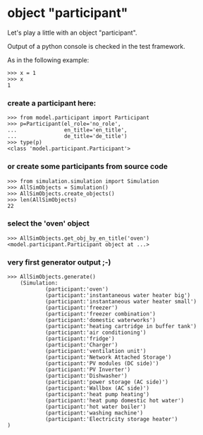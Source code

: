 # object "participant"

Let's play a little with an object "participant".


Output of a python console is checked in the test framework.

As in the following example:

```pycon
>>> x = 1
>>> x
1

```

### create a participant here:

```pycon
>>> from model.participant import Participant
>>> p=Participant(el_role='no_role',
...               en_title='en_title',
...               de_title='de_title')
>>> type(p)
<class 'model.participant.Participant'>

```

### or create some participants from source code

````pycon
>>> from simulation.simulation import Simulation
>>> AllSimObjects = Simulation()
>>> AllSimObjects.create_objects()
>>> len(AllSimObjects)
22

````

### select the 'oven' object

````pycon
>>> AllSimObjects.get_obj_by_en_title('oven')
<model.participant.Participant object at ...>

````

### very first generator output ;-)

````pycon
>>> AllSimObjects.generate()
    (Simulation:
            (participant:'oven')
            (participant:'instantaneous water heater big')
            (participant:'instantaneous water heater small')
            (participant:'freezer')
            (participant:'freezer combination')
            (participant:'domestic waterworks')
            (participant:'heating cartridge in buffer tank')
            (participant:'air conditioning')
            (participant:'fridge')
            (participant:'Charger')
            (participant:'ventilation unit')
            (participant:'Network Attached Storage')
            (participant:'PV modules (DC side)')
            (participant:'PV Inverter')
            (participant:'Dishwasher')
            (participant:'power storage (AC side)')
            (participant:'Wallbox (AC side)')
            (participant:'heat pump heating')
            (participant:'heat pump domestic hot water')
            (participant:'hot water boiler')
            (participant:'washing machine')
            (participant:'Electricity storage heater')
)

````
